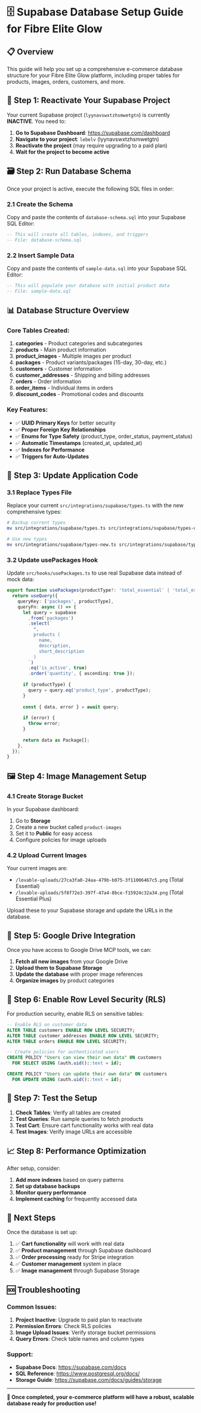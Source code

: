 # 🗄️ Supabase Database Setup Guide for Fibre Elite Glow

## 📋 Overview

This guide will help you set up a comprehensive e-commerce database structure for your Fibre Elite Glow platform, including proper tables for products, images, orders, customers, and more.

## 🚀 Step 1: Reactivate Your Supabase Project

Your current Supabase project (`lyynavswxtzhsmwetgtn`) is currently **INACTIVE**. You need to:

1. **Go to Supabase Dashboard**: https://supabase.com/dashboard
2. **Navigate to your project**: `lebelv` (lyynavswxtzhsmwetgtn)
3. **Reactivate the project** (may require upgrading to a paid plan)
4. **Wait for the project to become active**

## 🗃️ Step 2: Run Database Schema

Once your project is active, execute the following SQL files in order:

### 2.1 Create the Schema
Copy and paste the contents of `database-schema.sql` into your Supabase SQL Editor:

```sql
-- This will create all tables, indexes, and triggers
-- File: database-schema.sql
```

### 2.2 Insert Sample Data
Copy and paste the contents of `sample-data.sql` into your Supabase SQL Editor:

```sql
-- This will populate your database with initial product data
-- File: sample-data.sql
```

## 📊 Database Structure Overview

### Core Tables Created:

1. **categories** - Product categories and subcategories
2. **products** - Main product information
3. **product_images** - Multiple images per product
4. **packages** - Product variants/packages (15-day, 30-day, etc.)
5. **customers** - Customer information
6. **customer_addresses** - Shipping and billing addresses
7. **orders** - Order information
8. **order_items** - Individual items in orders
9. **discount_codes** - Promotional codes and discounts

### Key Features:

- ✅ **UUID Primary Keys** for better security
- ✅ **Proper Foreign Key Relationships**
- ✅ **Enums for Type Safety** (product_type, order_status, payment_status)
- ✅ **Automatic Timestamps** (created_at, updated_at)
- ✅ **Indexes for Performance**
- ✅ **Triggers for Auto-Updates**

## 🔄 Step 3: Update Application Code

### 3.1 Replace Types File
Replace your current `src/integrations/supabase/types.ts` with the new comprehensive types:

```bash
# Backup current types
mv src/integrations/supabase/types.ts src/integrations/supabase/types-old.ts

# Use new types
mv src/integrations/supabase/types-new.ts src/integrations/supabase/types.ts
```

### 3.2 Update usePackages Hook
Update `src/hooks/usePackages.ts` to use real Supabase data instead of mock data:

```typescript
export function usePackages(productType?: 'total_essential' | 'total_essential_plus') {
  return useQuery({
    queryKey: ['packages', productType],
    queryFn: async () => {
      let query = supabase
        .from('packages')
        .select(`
          *,
          products (
            name,
            description,
            short_description
          )
        `)
        .eq('is_active', true)
        .order('quantity', { ascending: true });
      
      if (productType) {
        query = query.eq('product_type', productType);
      }
      
      const { data, error } = await query;
      
      if (error) {
        throw error;
      }
      
      return data as Package[];
    },
  });
}
```

## 🖼️ Step 4: Image Management Setup

### 4.1 Create Storage Bucket
In your Supabase dashboard:

1. Go to **Storage**
2. Create a new bucket called `product-images`
3. Set it to **Public** for easy access
4. Configure policies for image uploads

### 4.2 Upload Current Images
Your current images are:
- `/lovable-uploads/27ca3fa0-24aa-479b-b075-3f11006467c5.png` (Total Essential)
- `/lovable-uploads/5f8f72e3-397f-47a4-8bce-f15924c32a34.png` (Total Essential Plus)

Upload these to your Supabase storage and update the URLs in the database.

## 📱 Step 5: Google Drive Integration

Once you have access to Google Drive MCP tools, we can:

1. **Fetch all new images** from your Google Drive
2. **Upload them to Supabase Storage**
3. **Update the database** with proper image references
4. **Organize images** by product categories

## 🔧 Step 6: Enable Row Level Security (RLS)

For production security, enable RLS on sensitive tables:

```sql
-- Enable RLS on customer data
ALTER TABLE customers ENABLE ROW LEVEL SECURITY;
ALTER TABLE customer_addresses ENABLE ROW LEVEL SECURITY;
ALTER TABLE orders ENABLE ROW LEVEL SECURITY;

-- Create policies for authenticated users
CREATE POLICY "Users can view their own data" ON customers
  FOR SELECT USING (auth.uid()::text = id);

CREATE POLICY "Users can update their own data" ON customers
  FOR UPDATE USING (auth.uid()::text = id);
```

## 🧪 Step 7: Test the Setup

1. **Check Tables**: Verify all tables are created
2. **Test Queries**: Run sample queries to fetch products
3. **Test Cart**: Ensure cart functionality works with real data
4. **Test Images**: Verify image URLs are accessible

## 📈 Step 8: Performance Optimization

After setup, consider:

1. **Add more indexes** based on query patterns
2. **Set up database backups**
3. **Monitor query performance**
4. **Implement caching** for frequently accessed data

## 🎯 Next Steps

Once the database is set up:

1. ✅ **Cart functionality** will work with real data
2. ✅ **Product management** through Supabase dashboard
3. ✅ **Order processing** ready for Stripe integration
4. ✅ **Customer management** system in place
5. ✅ **Image management** through Supabase Storage

## 🆘 Troubleshooting

### Common Issues:

1. **Project Inactive**: Upgrade to paid plan to reactivate
2. **Permission Errors**: Check RLS policies
3. **Image Upload Issues**: Verify storage bucket permissions
4. **Query Errors**: Check table names and column types

### Support:

- **Supabase Docs**: https://supabase.com/docs
- **SQL Reference**: https://www.postgresql.org/docs/
- **Storage Guide**: https://supabase.com/docs/guides/storage

---

**🎉 Once completed, your e-commerce platform will have a robust, scalable database ready for production use!**

